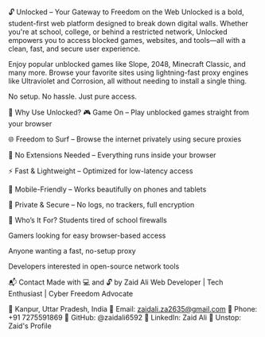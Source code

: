 🔓 Unlocked – Your Gateway to Freedom on the Web
Unlocked is a bold, student-first web platform designed to break down digital walls. Whether you're at school, college, or behind a restricted network, Unlocked empowers you to access blocked games, websites, and tools—all with a clean, fast, and secure user experience.

Enjoy popular unblocked games like Slope, 2048, Minecraft Classic, and many more. Browse your favorite sites using lightning-fast proxy engines like Ultraviolet and Corrosion, all without needing to install a single thing.

No setup. No hassle. Just pure access.

🚀 Why Use Unlocked?
🎮 Game On – Play unblocked games straight from your browser

🌐 Freedom to Surf – Browse the internet privately using secure proxies

🧩 No Extensions Needed – Everything runs inside your browser

⚡ Fast & Lightweight – Optimized for low-latency access

📱 Mobile-Friendly – Works beautifully on phones and tablets

🔐 Private & Secure – No logs, no trackers, full encryption

🎯 Who’s It For?
Students tired of school firewalls

Gamers looking for easy browser-based access

Anyone wanting a fast, no-setup proxy

Developers interested in open-source network tools

📬 Contact
Made with 💻 and 🔓 by Zaid Ali
Web Developer | Tech Enthusiast | Cyber Freedom Advocate

📍 Kanpur, Uttar Pradesh, India
📧 Email: zaidali.za2635@gmail.com
📱 Phone: +91 7275591869
🔗 GitHub: @zaidali6592
🔗 LinkedIn: Zaid Ali
🔗 Unstop: Zaid's Profile

